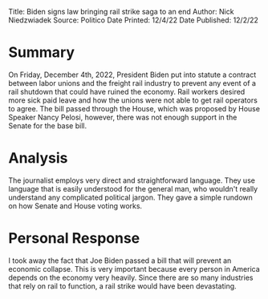 Title: Biden signs law bringing rail strike saga to an end
Author: Nick Niedzwiadek
Source: Politico
Date Printed: 12/4/22
Date Published: 12/2/22

# Summary
On Friday, December 4th, 2022, President Biden put into statute a contract between labor unions and the freight rail industry to prevent any event of a rail shutdown that could have ruined the economy. Rail workers desired more sick paid leave and how the unions were not able to get rail operators to agree. The bill passed through the House, which was proposed by House Speaker Nancy Pelosi, however, there was not enough support in the Senate for the base bill.
# Analysis
The journalist employs very direct and straightforward language. They use language that is easily understood for the general man, who wouldn't really understand any complicated political jargon. They gave a simple rundown on how Senate and House voting works.
# Personal Response
I took away the fact that Joe Biden passed a bill that will prevent an economic collapse. This is very important because every person in America depends on the economy very heavily. Since there are so many industries that rely on rail to function, a rail strike would have been devastating.
